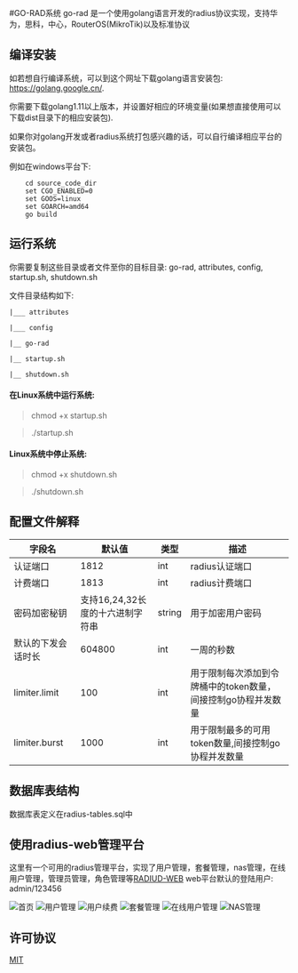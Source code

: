 #GO-RAD系统
go-rad 是一个使用golang语言开发的radius协议实现，支持华为，思科，中心，RouterOS(MikroTik)以及标准协议
## 编译安装

如若想自行编译系统，可以到这个网址下载golang语言安装包: https://golang.google.cn/.

你需要下载golang1.11以上版本，并设置好相应的环境变量(如果想直接使用可以下载dist目录下的相应安装包).

如果你对golang开发或者radius系统打包感兴趣的话，可以自行编译相应平台的安装包。

例如在windows平台下:
```  
    cd source_code_dir
    set CGO_ENABLED=0
    set GOOS=linux
    set GOARCH=amd64 
    go build
```

## 运行系统

你需要复制这些目录或者文件至你的目标目录: go-rad, attributes, config, startup.sh, shutdown.sh

文件目录结构如下:

    |___ attributes
  
    |___ config
  
    |__ go-rad
    
    |__ startup.sh
    
    |__ shutdown.sh

#### 在Linux系统中运行系统: 

> chmod +x startup.sh

> ./startup.sh

#### Linux系统中停止系统:

> chmod +x shutdown.sh

> ./shutdown.sh

## 配置文件解释

| 字段名 | 默认值 | 类型 | 描述 |
| ------| ------ | ------ | ----- |
| 认证端口 | 1812 | int |  radius认证端口  |
| 计费端口 | 1813 | int |  radius计费端口  |
| 密码加密秘钥 | 支持16,24,32长度的十六进制字符串 | string |  用于加密用户密码  |
| 默认的下发会话时长 | 604800 | int | 一周的秒数  |
| limiter.limit | 100 | int | 用于限制每次添加到令牌桶中的token数量，间接控制go协程并发数量 |
| limiter.burst | 1000 | int | 用于限制最多的可用token数量,间接控制go协程并发数量  |

## 数据库表结构
数据库表定义在radius-tables.sql中

## 使用radius-web管理平台
这里有一个可用的radius管理平台，实现了用户管理，套餐管理，nas管理，在线用户管理，管理员管理，角色管理等[RADIUD-WEB](https://github.com/cometowell/radius-web.git)
web平台默认的登陆用户: admin/123456

![首页](https://github.com/cometowell/go-rad/raw/master/document/index.png)
![用户管理](https://github.com/cometowell/go-rad/raw/master/document/user.png)
![用户续费](https://github.com/cometowell/go-rad/raw/master/document/continue.png)
![套餐管理](https://github.com/cometowell/go-rad/raw/master/document/product.png)
![在线用户管理](https://github.com/cometowell/go-rad/raw/master/document/online.png)
![NAS管理](https://github.com/cometowell/go-rad/raw/master/document/nas.png)


## 许可协议
[MIT](https://mit-license.org/)